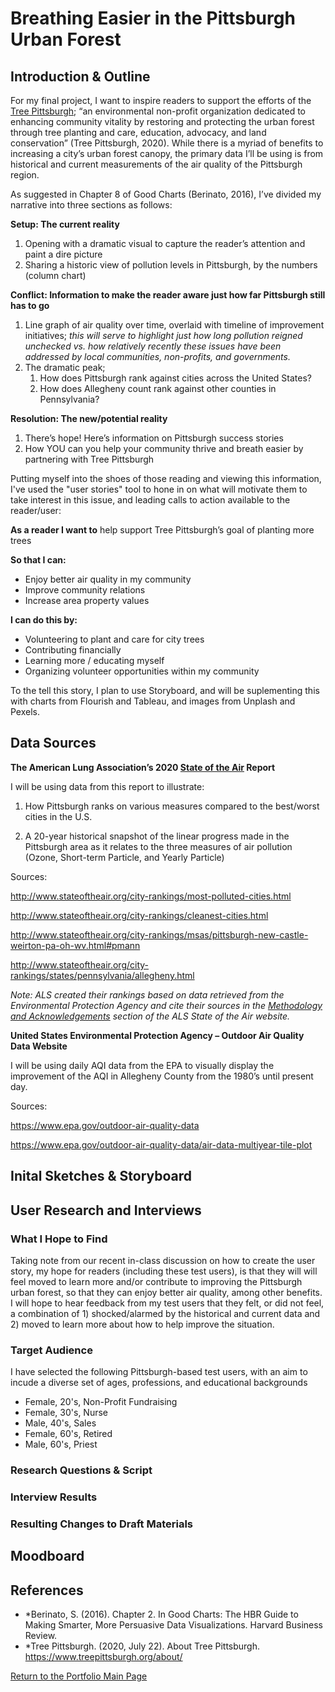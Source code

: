# Breathing Easier in the Pittsburgh Urban Forest

## Introduction & Outline
For my final project, I want to inspire readers to support the efforts of the [Tree Pittsburgh](https://www.treepittsburgh.org/); “an environmental non-profit organization dedicated to enhancing community vitality by restoring and protecting the urban forest through tree planting and care, education, advocacy, and land conservation” (Tree Pittsburgh, 2020). While there is a myriad of benefits to increasing a city’s urban forest canopy, the primary data I’ll be using is from historical and current measurements of the air quality of the Pittsburgh region.  

As suggested in Chapter 8 of Good Charts (Berinato, 2016), I’ve divided my narrative into three sections as follows:

**Setup: The current reality**
1. Opening with a dramatic visual to capture the reader’s attention and paint a dire picture
1. Sharing a historic view of pollution levels in Pittsburgh, by the numbers (column chart)

**Conflict: Information to make the reader aware just how far Pittsburgh still has to go**
1. Line graph of air quality over time, overlaid with timeline of improvement initiatives; *this will serve to highlight just how long pollution reigned unchecked vs. how relatively recently these issues have been addressed  by local communities, non-profits, and governments.* 
1. The dramatic peak; 
    1. How does Pittsburgh rank against cities across the United States?  
    1. How does Allegheny count rank against other counties in Pennsylvania?
  
**Resolution: The new/potential reality**
1. There’s hope! Here’s information on Pittsburgh success stories 
1. How YOU can you help your community thrive and breath easier by partnering with Tree Pittsburgh

Putting myself into the shoes of those reading and viewing this information, I've used the "user stories" tool to hone in on what will motivate them to take interest in this issue, and leading calls to action available to the reader/user:

**As a reader I want to** help support Tree Pittsburgh’s goal of planting more trees 

**So that I can:**
* Enjoy better air quality in my community
* Improve community relations
*	Increase area property values

**I can do this by:**
*	Volunteering to plant and care for city trees
*	Contributing financially 
*	Learning more / educating myself
*	Organizing volunteer opportunities within my community

To the tell this story, I plan to use Storyboard, and will be suplementing this with charts from Flourish and Tableau, and images from Unplash and Pexels.

## Data Sources

**The American Lung Association’s 2020 [State of the Air](http://www.stateoftheair.org/) Report**

I will be using data from this report to illustrate:

1) How Pittsburgh ranks on various measures compared to the best/worst cities in the U.S.  

2) A 20-year historical snapshot of the linear progress made in the Pittsburgh area as it relates to the three measures of air pollution (Ozone, Short-term Particle, and Yearly Particle)

Sources:

http://www.stateoftheair.org/city-rankings/most-polluted-cities.html

http://www.stateoftheair.org/city-rankings/cleanest-cities.html

http://www.stateoftheair.org/city-rankings/msas/pittsburgh-new-castle-weirton-pa-oh-wv.html#pmann

http://www.stateoftheair.org/city-rankings/states/pennsylvania/allegheny.html

*Note: ALS created their rankings based on data retrieved from the Environmental Protection Agency and cite their sources in the [Methodology and Acknowledgements]( http://www.stateoftheair.org/about/methodology-and-acknowledgements.html) section of the ALS State of the Air website.*


**United States Environmental Protection Agency – Outdoor Air Quality Data Website**

I will be using daily AQI data from the EPA to visually display the improvement of the AQI in Allegheny County from the 1980’s until present day. 

Sources: 

https://www.epa.gov/outdoor-air-quality-data

https://www.epa.gov/outdoor-air-quality-data/air-data-multiyear-tile-plot


## Inital Sketches & Storyboard

## User Research and Interviews
### What I Hope to Find
Taking note from our recent in-class discussion on how to create the user story, my hope for readers (including these test users), is that they will will feel moved to learn more and/or contribute to improving the Pittsburgh urban forest, so that they can enjoy better air quality, among other benefits. I will hope to hear feedback from my test users that they felt, or did not feel, a combination of 1) shocked/alarmed by the historical and current data and 2) moved to learn more about how to help improve the situation. 

### Target Audience
I have selected the following Pittsburgh-based test users, with an aim to incude a diverse set of ages, professions, and educational backgrounds
* Female, 20's, Non-Profit Fundraising
* Female, 30's, Nurse
* Male, 40's, Sales
* Female, 60's, Retired 
* Male, 60's, Priest


### Research Questions & Script

### Interview Results

### Resulting Changes to Draft Materials 

## Moodboard

## References
* *Berinato, S. (2016). Chapter 2. In Good Charts: The HBR Guide to Making Smarter, More Persuasive Data Visualizations. Harvard Business Review.
* *Tree Pittsburgh. (2020, July 22). About Tree Pittsburgh. https://www.treepittsburgh.org/about/

[Return to the Portfolio Main Page](/README.md)
